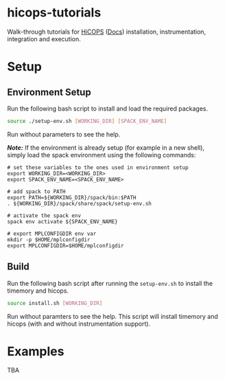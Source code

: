 # hicops-tutorials
Walk-through tutorials for [HiCOPS](https://github.com/hicops/hicops) ([Docs](https://hicops.github.io)) installation, instrumentation, integration and execution.

# Setup

## Environment Setup
Run the following bash script to install and load the required packages.

```bash
source ./setup-env.sh [WORKING_DIR] [SPACK_ENV_NAME]
```
Run without parameters to see the help.

***Note:*** If the environment is already setup (for example in a new shell), simply load the spack environment using the following commands:

```
# set these variables to the ones used in environment setup
export WORKING_DIR=<WORKING_DIR>
export SPACK_ENV_NAME=<SPACK_ENV_NAME>

# add spack to PATH
export PATH=${WORKING_DIR}/spack/bin:$PATH
. ${WORKING_DIR}/spack/share/spack/setup-env.sh

# activate the spack env
spack env activate ${SPACK_ENV_NAME}

# export MPLCONFIGDIR env var
mkdir -p $HOME/mplconfigdir
export MPLCONFIGDIR=$HOME/mplconfigdir
```

## Build
Run the following bash script after running the `setup-env.sh` to install the timemory and hicops.

```bash
source install.sh [WORKING_DIR]
```
Run without paramters to see the help.
This script will install timemory and hicops (with and without instrumentation support).

# Examples
TBA 

